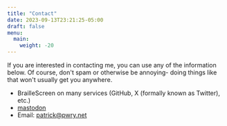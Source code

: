 ```yaml
---
title: "Contact"
date: 2023-09-13T23:21:25-05:00
draft: false
menu:
  main:
    weight: -20
---
```


If you are interested in contacting me, you can use any of the information below. Of course, don't spam or otherwise be annoying- doing things like that won't usually get you anywhere.
* BrailleScreen on many services (GitHub, X (formally known as Twitter), etc.)
* [mastodon](https://dragonscave.space/@BrailleScreen)
* Email: [patrick@pwry.net](mailto:patrick@pwry.net)
